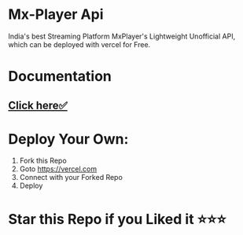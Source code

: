 # Mx-Player Api

India's best  Streaming Platform MxPlayer's Lightweight Unofficial API, which can be deployed with vercel for Free.
# Documentation

## <a href="https://mx-player-rest-api.vercel.app/">Click here✅</a>

# Deploy Your Own:
1) Fork this Repo
2) Goto https://vercel.com
3) Connect with your Forked Repo
4) Deploy

# Star this Repo if you Liked it ⭐⭐⭐
